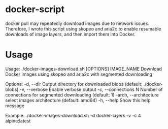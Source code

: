 # docker-script
docker pull may repeatedly download images due to network issues. Therefore, I wrote this script using skopeo and aria2c to enable resumable downloads of image layers, and then import them into Docker.


# Usage 
Usage: ./docker-images-download.sh [OPTIONS] IMAGE_NAME
Download Docker images using skopeo and aria2c with segmented downloading

Options:
  -d, --dir               Output directory for downloaded blobs (default: ./docker-blobs)
  -v, --verbose           Enable verbose output
  -c, --connections       N  Number of connections for segmented downloading (default: 1)
  -arch, --architecture   select images architecture (default: amd64)
  -h, --help              Show this help message

Example: ./docker-images-download.sh -d docker-layers -v -c 4 alpine:latest
